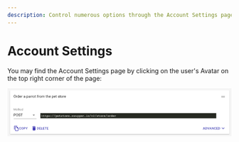 ```yaml
---
description: Control numerous options through the Account Settings page
---
```


# Account Settings

You may find the Account Settings page by clicking on the user's Avatar on the top right corner of the page:

![Account Setting on Loadmill](../.gitbook/assets/image.png)


